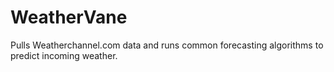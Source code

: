 # WeatherVane
Pulls Weatherchannel.com data and runs common forecasting algorithms to predict incoming weather.
